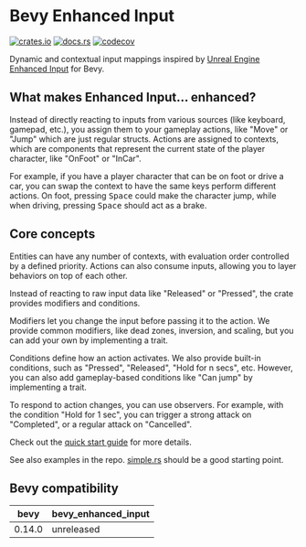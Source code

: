 # Bevy Enhanced Input

[![crates.io](https://img.shields.io/crates/v/bevy_enhanced_input)](https://crates.io/crates/bevy_enhanced_input)
[![docs.rs](https://docs.rs/bevy_enhanced_input/badge.svg)](https://docs.rs/bevy_enhanced_input)
[![codecov](https://codecov.io/gh/projectharmonia/bevy_enhanced_input/graph/badge.svg?token=wirFEuKmMz)](https://codecov.io/gh/projectharmonia/bevy_enhanced_input)

Dynamic and contextual input mappings inspired by [Unreal Engine Enhanced Input](https://dev.epicgames.com/documentation/en-us/unreal-engine/enhanced-input-in-unreal-engine) for Bevy.

## What makes Enhanced Input... enhanced?

Instead of directly reacting to inputs from various sources (like keyboard, gamepad, etc.), you assign them to your gameplay actions,
like "Move" or "Jump" which are just regular structs. Actions are assigned to contexts, which are components that represent the current
state of the player character, like "OnFoot" or "InCar".

For example, if you have a player character that can be on foot or drive a car, you can swap the context to have the same keys
perform different actions. On foot, pressing <kbd>Space</kbd> could make the character jump, while when driving, pressing <kbd>Space</kbd>
should act as a brake.

## Core concepts

Entities can have any number of contexts, with evaluation order controlled by a defined priority. Actions can also consume inputs,
allowing you to layer behaviors on top of each other.

Instead of reacting to raw input data like "Released" or "Pressed", the crate provides modifiers and conditions.

Modifiers let you change the input before passing it to the action. We provide common modifiers, like dead zones, inversion, and scaling,
but you can add your own by implementing a trait.

Conditions define how an action activates. We also provide built-in conditions, such as "Pressed", "Released", "Hold for n secs", etc.
However, you can also add gameplay-based conditions like "Can jump" by implementing a trait.

To respond to action changes, you can use observers. For example, with the condition "Hold for 1 sec", you can trigger a strong attack
on "Completed", or a regular attack on "Cancelled".

Check out the [quick start guide](https://docs.rs/bevy_enhanced_input) for more details.

See also examples in the repo. [simple.rs](examples/simple.rs) should be a good starting point.

## Bevy compatibility

| bevy        | bevy_enhanced_input |
| ----------- | ------------------- |
| 0.14.0      | unreleased          |
